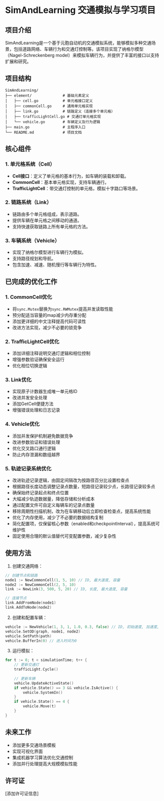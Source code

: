 # SimAndLearning 交通模拟与学习项目

## 项目介绍

SimAndLearning是一个基于元胞自动机的交通模拟系统，能够模拟多种交通场景，包括道路网络、车辆行为和交通灯控制等。该项目实现了纳格尔模型（Nagel-Schreckenberg model）来模拟车辆行为，并提供了丰富的接口以支持扩展和研究。

## 项目结构

```
SimAndLearning/
├── element/              # 基础元素定义
│   ├── cell.go           # 单元格接口定义
│   ├── commonCell.go     # 通用单元格实现
│   ├── link.go           # 链路定义（连接多个单元格）
│   ├── trafficLightCell.go # 交通灯单元格实现
│   └── vehicle.go        # 车辆定义及行为逻辑
├── main.go               # 主程序入口
└── README.md             # 项目文档
```

## 核心组件

### 1. 单元格系统（Cell）

- **Cell接口**：定义了单元格的基本行为，如车辆的装载和卸载。
- **CommonCell**：基本单元格实现，支持车辆通行。
- **TrafficLightCell**：带交通灯控制的单元格，模拟十字路口等场景。

### 2. 链路系统（Link）

- 链路由多个单元格组成，表示道路。
- 提供车辆在单元格之间移动的通道。
- 支持快速获取链路上所有单元格的方法。

### 3. 车辆系统（Vehicle）

- 实现了纳格尔模型进行车辆行为模拟。
- 支持路径规划和导航。
- 包含加速、减速、随机慢行等车辆行为特性。

## 已完成的优化工作

### 1. CommonCell优化

- 将`sync.Mutex`替换为`sync.RWMutex`提高并发读取性能
- 预分配适当容量的map减少内存重分配
- 添加更详细的中文注释提高代码可读性
- 改进方法实现，减少不必要的锁竞争

### 2. TrafficLightCell优化

- 添加详细注释说明交通灯逻辑和相位控制
- 增强参数验证确保安全运行
- 优化相位切换逻辑

### 3. Link优化

- 实现原子计数器生成唯一单元格ID
- 改进并发安全处理
- 添加GetCell便捷方法
- 增强错误处理和日志记录

### 4. Vehicle优化

- 添加并发保护机制避免数据竞争
- 改进参数验证和错误处理
- 优化交叉路口通行逻辑
- 防止内存泄漏和数组越界

### 5. 轨迹记录系统优化

- 改进轨迹记录逻辑，由固定间隔改为按路径百分比设置检查点
- 根据路径长度动态调整记录点数量，短路径记录较少点，长路径记录较多点
- 确保始终记录起点和终点位置
- 大幅减少轨迹数据量，降低存储和分析成本
- 通过配置文件可自定义每辆车的记录点数量
- 移除周期性扫描机制，改为在车辆移动后立即检查检查点，提高系统性能
- 优化了内存使用，减少了不必要的数据结构复制
- 简化配置项，仅保留核心参数（enabled和checkpointInterval），提高系统可维护性
- 固定使用合理的默认值替代可变配置参数，减少复杂性

## 使用方法

1. 创建交通网络：
```go
// 创建节点和链路
node1 := NewCommonCell(1, 5, 10) // ID, 最大速度, 容量
node2 := NewCommonCell(2, 5, 10)
link := NewLink(3, 500, 5, 20) // ID, 长度, 最大速度, 容量

// 连接节点
link.AddFromNode(node1)
link.AddToNode(node2)
```

2. 创建和配置车辆：
```go
vehicle := NewVehicle(1, 3, 1, 1.0, 0.3, false) // ID, 初始速度, 加速度, 占用空间, 随机减速概率, 是否固定车辆
vehicle.SetOD(graph, node1, node2)
vehicle.SetPath(path)
vehicle.BufferIn(0) // 进入时间为0
```

3. 运行模拟：
```go
for t := 0; t < simulationTime; t++ {
    // 更新交通灯
    trafficLight.Cycle()
    
    // 更新车辆
    vehicle.UpdateActiveState()
    if vehicle.State() == 3 && vehicle.IsActive() {
        vehicle.SystemIn()
    }
    if vehicle.State() == 4 {
        vehicle.Move(t)
    }
}
```

## 未来工作

- 添加更多交通场景模板
- 实现可视化界面
- 集成机器学习算法优化交通控制
- 添加并行处理提高大规模模拟性能

## 许可证

[添加许可证信息] 